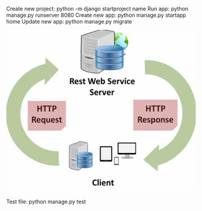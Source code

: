Create new project: python -m django startproject name
Run app: python manage.py runserver 8080 
Create new app: python manage.py startapp home 
Update new app: python manage.py migrate 

![alt text](image.png)

Test file: python manage.py test